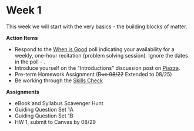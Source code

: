 # Week 1


This week we will start with the very basics - the building blocks of matter.  

**Action Items**
- Respond to the [When is Good](http://whenisgood.net/z7tj85x) poll indicating your availability for a weekly, one-hour recitation (problem solving session).  Ignore the dates in the poll - .
- Introduce yourself on the "Introductions" discussion post on [Piazza](https://psu.instructure.com/courses/1866869/external_tools/195053).
- Pre-term Homework Assignment (~~Due 08/22~~ Extended to 08/25)
- Be working through the [Skills Check](https://courses.ed.science.psu.edu/chem110/skills-check.md)

**Assignments**
 
- eBook and Syllabus Scavenger Hunt
- Guiding Question Set 1A 
- Guiding Question Set 1B
- HW 1, submit to Canvas by 08/29





